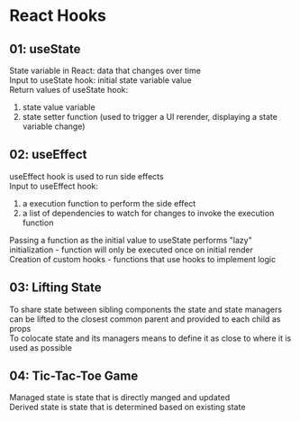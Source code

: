 # React Hooks

## 01: useState
State variable in React: data that changes over time  
Input to useState hook: initial state variable value  
Return values of useState hook: 
1. state value variable 
2. state setter function (used to trigger a UI rerender, displaying a state variable change)  

## 02: useEffect
useEffect hook is used to run side effects  
Input to useEffect hook: 
1. a execution function to perform the side effect
2. a list of dependencies to watch for changes to invoke the execution function

Passing a function as the initial value to useState performs "lazy" initialization - function will only be executed once on initial render  
Creation of custom hooks - functions that use hooks to implement logic  

## 03: Lifting State
To share state between sibling components the state and state managers can be lifted to the closest common parent and provided to each child as props  
To colocate state and its managers means to define it as close to where it is used as possible  

## 04: Tic-Tac-Toe Game
Managed state is state that is directly manged and updated  
Derived state is state that is determined based on existing state
